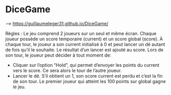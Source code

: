 # DiceGame

--> https://guillaumeleger31.github.io/DiceGame/


Règles :
Le jeu comprend 2 joueurs sur un seul et même écran.
Chaque joueur possède un score temporaire (current) et un score global (score).
À chaque tour, le joueur a son current initialisé à 0 et peut lancer un dé autant de fois qu'il le souhaite. Le
résultat d’un lancer est ajouté au score.
Lors de son tour, le joueur peut décider à tout moment de:
- Cliquer sur l’option “Hold”, qui permet d’envoyer les points du current vers le score. Ce sera alors le
tour de l’autre joueur.
- Lancer le dé. S’il obtient un 1, son score current est perdu et c’est la fin de son tour.
Le premier joueur qui atteint les 100 points sur global gagne le jeu.
